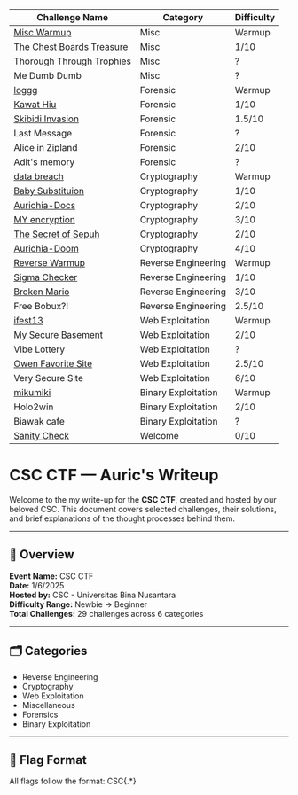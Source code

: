 | Challenge Name            | Category            | Difficulty |
|---------------------------|---------------------|------------|
| [Misc Warmup](/Misc/Misc%20Warmup)               | Misc                | Warmup     |
| [The Chest Boards Treasure](/Misc/The%20Chest%20Boards%20Treasure) | Misc                | 1/10       |
| Thorough Through Trophies | Misc                | ?          |
| Me Dumb Dumb              | Misc                | ?          |
| [loggg](/Forensic/loggg)                     | Forensic            | Warmup     |
| [Kawat Hiu](/Forensic/Kawat%20Hiu)                 | Forensic            | 1/10       |
| [Skibidi Invasion](/Forensic/Skibidi%20Invasion)          | Forensic            | 1.5/10     |
| Last Message              | Forensic            | ?          |
| Alice in Zipland          | Forensic            | 2/10       |
| Adit's memory             | Forensic            | ?          |
| [data breach](/Cryptography/data%20breach)               | Cryptography        | Warmup     |
| [Baby Substituion](/Cryptography/Baby%20Substituion)          | Cryptography        | 1/10       |
| [Aurichia-Docs](/Cryptography/Aurichia-Docs)             | Cryptography        | 2/10       |
| [MY encryption](/Cryptography/MY%20encryption)             | Cryptography        | 3/10       |
| [The Secret of Sepuh](/Cryptography/The%20Secret%20of%20Sepuh)       | Cryptography        | 2/10       |
| [Aurichia-Doom](/Cryptography/Aurichia-Doom)             | Cryptography        | 4/10       |
| [Reverse Warmup](/Reverse%20Engineering/Reverse%20Warmup)            | Reverse Engineering | Warmup     |
| [Sigma Checker](/Reverse%20Engineering/Sigma%20Checker)             | Reverse Engineering | 1/10       |
| [Broken Mario](/Reverse%20Engineering/Broken%20Mario)              | Reverse Engineering | 3/10       |
| Free Bobux?!              | Reverse Engineering | 2.5/10     |
| [ifest13](/Web%20Exploitation/ifest13)                   | Web Exploitation    | Warmup     |
| [My Secure Basement](/Web%20Exploitation/My%20Secure%20Basement)        | Web Exploitation    | 2/10       |
| Vibe Lottery              | Web Exploitation    | ?          |
| [Owen Favorite Site](/Web%20Exploitation/Owen%20Favourite%20Site)        | Web Exploitation    | 2.5/10     |
| Very Secure Site          | Web Exploitation    | 6/10       |
| [mikumiki](/Binary%20Exploitation/mikumiki)                  | Binary Exploitation | Warmup     |
| Holo2win                  | Binary Exploitation | 2/10       |
| Biawak cafe               | Binary Exploitation | ?          |
| [Sanity Check](/Welcome/Sanity%20Check)              | Welcome             | 0/10       |

# CSC CTF — Auric's Writeup

Welcome to the my write-up for the **CSC CTF**, created and hosted by our beloved CSC. This document covers selected challenges, their solutions, and brief explanations of the thought processes behind them.

---

## 📌 Overview

**Event Name:** CSC CTF  
**Date:** 1/6/2025                                
**Hosted by:** CSC - Universitas Bina Nusantara                          
**Difficulty Range:** Newbie → Beginner  
**Total Challenges:** 29 challenges across 6 categories

---

## 🗂️ Categories

- Reverse Engineering  
- Cryptography  
- Web Exploitation  
- Miscellaneous  
- Forensics
- Binary Exploitation

---

## 🏁 Flag Format

All flags follow the format:  CSC{.*}